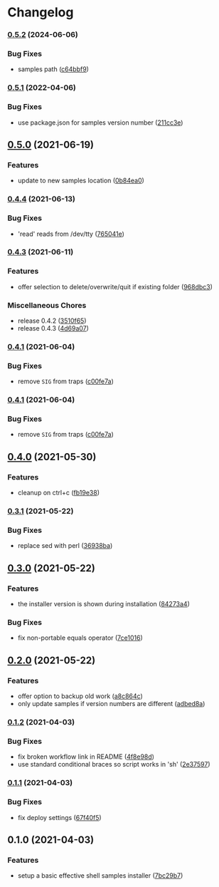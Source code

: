 # Changelog

### [0.5.2](https://www.github.com/dwmkerr/effective-shell-installer/compare/v0.5.1...v0.5.2) (2024-06-06)


### Bug Fixes

* samples path ([c64bbf9](https://www.github.com/dwmkerr/effective-shell-installer/commit/c64bbf906db7424c34276093f940ea6a26238cd5))

### [0.5.1](https://www.github.com/dwmkerr/effective-shell-installer/compare/v0.5.0...v0.5.1) (2022-04-06)


### Bug Fixes

* use package.json for samples version number ([211cc3e](https://www.github.com/dwmkerr/effective-shell-installer/commit/211cc3eaf30364b042a93a3ce9dbb54e4b72c229))

## [0.5.0](https://www.github.com/dwmkerr/effective-shell-installer/compare/v0.4.4...v0.5.0) (2021-06-19)


### Features

* update to new samples location ([0b84ea0](https://www.github.com/dwmkerr/effective-shell-installer/commit/0b84ea0a453c9f51e999fb11bedcc59c162af1b7))

### [0.4.4](https://www.github.com/dwmkerr/effective-shell-installer/compare/v0.4.3...v0.4.4) (2021-06-13)


### Bug Fixes

* 'read' reads from /dev/tty ([765041e](https://www.github.com/dwmkerr/effective-shell-installer/commit/765041ef89817a8cca60ef595dfcff397357ff04))

### [0.4.3](https://www.github.com/dwmkerr/effective-shell-installer/compare/v0.4.1...v0.4.3) (2021-06-11)


### Features

* offer selection to delete/overwrite/quit if existing folder ([968dbc3](https://www.github.com/dwmkerr/effective-shell-installer/commit/968dbc34a127cc80e457b9e56a30a54a376fbb05))


### Miscellaneous Chores

* release 0.4.2 ([3510f65](https://www.github.com/dwmkerr/effective-shell-installer/commit/3510f65e8aa8244c794d92dcdaf8413dfd9cb9da))
* release 0.4.3 ([4d69a07](https://www.github.com/dwmkerr/effective-shell-installer/commit/4d69a07996c1d7e5ef3556b11ef744b5d8a17cb8))

### [0.4.1](https://www.github.com/dwmkerr/effective-shell-installer/compare/v0.4.0...v0.4.1) (2021-06-04)


### Bug Fixes

* remove `SIG` from traps ([c00fe7a](https://www.github.com/dwmkerr/effective-shell-installer/commit/c00fe7a000aff7135e8e93b7fcd8143f2254e674))

### [0.4.1](https://www.github.com/dwmkerr/effective-shell-installer/compare/v0.4.0...v0.4.1) (2021-06-04)


### Bug Fixes

* remove `SIG` from traps ([c00fe7a](https://www.github.com/dwmkerr/effective-shell-installer/commit/c00fe7a000aff7135e8e93b7fcd8143f2254e674))

## [0.4.0](https://www.github.com/dwmkerr/effective-shell-installer/compare/v0.3.1...v0.4.0) (2021-05-30)


### Features

* cleanup on ctrl+c ([fb19e38](https://www.github.com/dwmkerr/effective-shell-installer/commit/fb19e38ae61848c3394dd7906ec9155bb97716ff))

### [0.3.1](https://www.github.com/dwmkerr/effective-shell-installer/compare/v0.3.0...v0.3.1) (2021-05-22)


### Bug Fixes

* replace sed with perl ([36938ba](https://www.github.com/dwmkerr/effective-shell-installer/commit/36938ba5b25ef7b9897b20caee378977041466b5))

## [0.3.0](https://www.github.com/dwmkerr/effective-shell-installer/compare/v0.2.0...v0.3.0) (2021-05-22)


### Features

* the installer version is shown during installation ([84273a4](https://www.github.com/dwmkerr/effective-shell-installer/commit/84273a4dbb6ffe4c796eec94d9ade6043ed17c99))


### Bug Fixes

* fix non-portable equals operator ([7ce1016](https://www.github.com/dwmkerr/effective-shell-installer/commit/7ce10167fca7c55cedd146f10e5eb5bb039d46a5))

## [0.2.0](https://www.github.com/dwmkerr/effective-shell-installer/compare/v0.1.2...v0.2.0) (2021-05-22)


### Features

* offer option to backup old work ([a8c864c](https://www.github.com/dwmkerr/effective-shell-installer/commit/a8c864c148342c4268d109c0b8b27c67f1efae90))
* only update samples if version numbers are different ([adbed8a](https://www.github.com/dwmkerr/effective-shell-installer/commit/adbed8a81b0f994c0ede3a65dcae4e26605c3088))

### [0.1.2](https://www.github.com/dwmkerr/effective-shell-installer/compare/v0.1.1...v0.1.2) (2021-04-03)


### Bug Fixes

* fix broken workflow link in README ([4f8e98d](https://www.github.com/dwmkerr/effective-shell-installer/commit/4f8e98dc403b1bc98f647edddb50158d4c7610d1))
* use standard conditional braces so script works in 'sh' ([2e37597](https://www.github.com/dwmkerr/effective-shell-installer/commit/2e37597e65d7c7499f5644bb3b692e260a33fad7))

### [0.1.1](https://www.github.com/dwmkerr/effective-shell-installer/compare/v0.1.0...v0.1.1) (2021-04-03)


### Bug Fixes

* fix deploy settings ([67f40f5](https://www.github.com/dwmkerr/effective-shell-installer/commit/67f40f577146afd4896337f0b726b19d164a257c))

## 0.1.0 (2021-04-03)


### Features

* setup a basic effective shell samples installer ([7bc29b7](https://www.github.com/dwmkerr/effective-shell-installer/commit/7bc29b7387f861aad43721f8e6cd17552982d019))
